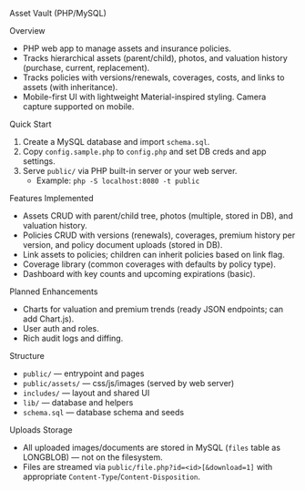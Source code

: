 Asset Vault (PHP/MySQL)

Overview
- PHP web app to manage assets and insurance policies.
- Tracks hierarchical assets (parent/child), photos, and valuation history (purchase, current, replacement).
- Tracks policies with versions/renewals, coverages, costs, and links to assets (with inheritance).
- Mobile-first UI with lightweight Material-inspired styling. Camera capture supported on mobile.

Quick Start
1) Create a MySQL database and import `schema.sql`.
2) Copy `config.sample.php` to `config.php` and set DB creds and app settings.
3) Serve `public/` via PHP built-in server or your web server.
   - Example: `php -S localhost:8080 -t public`

Features Implemented
- Assets CRUD with parent/child tree, photos (multiple, stored in DB), and valuation history.
- Policies CRUD with versions (renewals), coverages, premium history per version, and policy document uploads (stored in DB).
- Link assets to policies; children can inherit policies based on link flag.
- Coverage library (common coverages with defaults by policy type).
- Dashboard with key counts and upcoming expirations (basic).

Planned Enhancements
- Charts for valuation and premium trends (ready JSON endpoints; can add Chart.js).
- User auth and roles.
- Rich audit logs and diffing.

Structure
- `public/` — entrypoint and pages
- `public/assets/` — css/js/images (served by web server)
- `includes/` — layout and shared UI
- `lib/` — database and helpers
- `schema.sql` — database schema and seeds

Uploads Storage
- All uploaded images/documents are stored in MySQL (`files` table as LONGBLOB) — not on the filesystem.
- Files are streamed via `public/file.php?id=<id>[&download=1]` with appropriate `Content-Type`/`Content-Disposition`.
